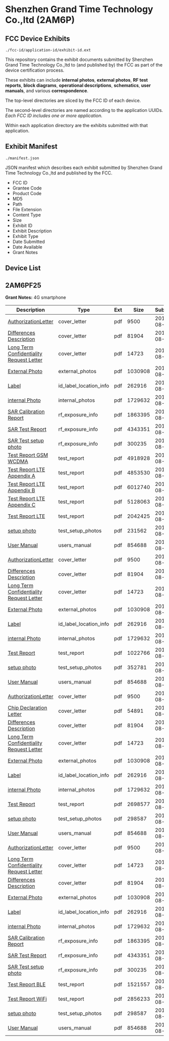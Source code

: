 # Shenzhen Grand Time Technology Co.,ltd (2AM6P)
## FCC Device Exhibits

```
./fcc-id/application-id/exhibit-id.ext
```

This repository contains the exhibit documents submitted by Shenzhen Grand Time Technology Co.,ltd to (and published by) the FCC as part of the device certification process.

These exhibits can include **internal photos**, **external photos**, **RF test reports**, **block diagrams**, **operational descriptions**, **schematics**, **user manuals**, and various **correspondence**.

The top-level directories are sliced by the FCC ID of each device.

The second-level directories are named according to the application UUIDs. *Each FCC ID includes one or more application.*

Within each application directory are the exhibits submitted with that application. 

## Exhibit Manifest

```
./manifest.json
```

JSON manifest which describes each exhibit submitted by Shenzhen Grand Time Technology Co.,ltd and published by the FCC.

- FCC ID
- Grantee Code
- Product Code
- MD5
- Path
- File Extension
- Content Type
- Size
- Exhibit ID
- Exhibit Description
- Exhibit Type
- Date Submitted
- Date Available
- Grant Notes

## Device List
## 2AM6PF25
**Grant Notes:** 4G smartphone

| Description | Type | Ext | Size | Submitted | Available |
| ----------- | ---- | --- | ---- | --------- | --------- |
| [AuthorizationLetter](2AM6PF25/afffd088bfe0ed2ce102567eb609bea5/3532714.pdf) | cover_letter | pdf | 9500 | 2017-08-29 | 2017-08-30 |
| [Differences Description](2AM6PF25/afffd088bfe0ed2ce102567eb609bea5/3534833.pdf) | cover_letter | pdf | 81904 | 2017-08-30 | 2017-08-30 |
| [Long Term Confidentiality Request Letter](2AM6PF25/afffd088bfe0ed2ce102567eb609bea5/3532857.pdf) | cover_letter | pdf | 14723 | 2017-08-30 | 2017-08-30 |
| [External Photo](2AM6PF25/afffd088bfe0ed2ce102567eb609bea5/3534834.pdf) | external_photos | pdf | 1030908 | 2017-08-30 | 2017-08-30 |
| [Label](2AM6PF25/afffd088bfe0ed2ce102567eb609bea5/3534846.pdf) | id_label_location_info | pdf | 262916 | 2017-08-30 | 2017-08-30 |
| [internal Photo](2AM6PF25/afffd088bfe0ed2ce102567eb609bea5/3534836.pdf) | internal_photos | pdf | 1729632 | 2017-08-30 | 2017-08-30 |
| [SAR Calibration Report](2AM6PF25/afffd088bfe0ed2ce102567eb609bea5/3383699.pdf) | rf_exposure_info | pdf | 1863395 | 2017-08-30 | 2017-08-30 |
| [SAR Test Report](2AM6PF25/afffd088bfe0ed2ce102567eb609bea5/3534843.pdf) | rf_exposure_info | pdf | 4343351 | 2017-08-30 | 2017-08-30 |
| [SAR Test setup photo](2AM6PF25/afffd088bfe0ed2ce102567eb609bea5/3534844.pdf) | rf_exposure_info | pdf | 300235 | 2017-08-30 | 2017-08-30 |
| [Test Report GSM WCDMA](2AM6PF25/afffd088bfe0ed2ce102567eb609bea5/3534835.pdf) | test_report | pdf | 4918928 | 2017-08-30 | 2017-08-30 |
| [Test Report LTE Appendix A](2AM6PF25/afffd088bfe0ed2ce102567eb609bea5/3534837.pdf) | test_report | pdf | 4853530 | 2017-08-30 | 2017-08-30 |
| [Test Report LTE Appendix B](2AM6PF25/afffd088bfe0ed2ce102567eb609bea5/3534838.pdf) | test_report | pdf | 6012740 | 2017-08-30 | 2017-08-30 |
| [Test Report LTE Appendix C](2AM6PF25/afffd088bfe0ed2ce102567eb609bea5/3534839.pdf) | test_report | pdf | 5128063 | 2017-08-30 | 2017-08-30 |
| [Test Report LTE](2AM6PF25/afffd088bfe0ed2ce102567eb609bea5/3534840.pdf) | test_report | pdf | 2042425 | 2017-08-30 | 2017-08-30 |
| [setup photo](2AM6PF25/afffd088bfe0ed2ce102567eb609bea5/3534841.pdf) | test_setup_photos | pdf | 231562 | 2017-08-30 | 2017-08-30 |
| [User Manual](2AM6PF25/afffd088bfe0ed2ce102567eb609bea5/3534850.pdf) | users_manual | pdf | 854688 | 2017-08-30 | 2017-08-30 |
| [AuthorizationLetter](2AM6PF25/c772a12d64812fac48ad162cbd1d0845/3532714.pdf) | cover_letter | pdf | 9500 | 2017-08-30 | 2017-08-30 |
| [Differences Description](2AM6PF25/c772a12d64812fac48ad162cbd1d0845/3534833.pdf) | cover_letter | pdf | 81904 | 2017-08-30 | 2017-08-30 |
| [Long Term Confidentiality Request Letter](2AM6PF25/c772a12d64812fac48ad162cbd1d0845/3532857.pdf) | cover_letter | pdf | 14723 | 2017-08-30 | 2017-08-30 |
| [External Photo](2AM6PF25/c772a12d64812fac48ad162cbd1d0845/3534834.pdf) | external_photos | pdf | 1030908 | 2017-08-30 | 2017-08-30 |
| [Label](2AM6PF25/c772a12d64812fac48ad162cbd1d0845/3534846.pdf) | id_label_location_info | pdf | 262916 | 2017-08-30 | 2017-08-30 |
| [internal Photo](2AM6PF25/c772a12d64812fac48ad162cbd1d0845/3534836.pdf) | internal_photos | pdf | 1729632 | 2017-08-30 | 2017-08-30 |
| [Test Report](2AM6PF25/c772a12d64812fac48ad162cbd1d0845/3534956.pdf) | test_report | pdf | 1022766 | 2017-08-30 | 2017-08-30 |
| [setup photo](2AM6PF25/c772a12d64812fac48ad162cbd1d0845/3534958.pdf) | test_setup_photos | pdf | 352781 | 2017-08-30 | 2017-08-30 |
| [User Manual](2AM6PF25/c772a12d64812fac48ad162cbd1d0845/3534850.pdf) | users_manual | pdf | 854688 | 2017-08-30 | 2017-08-30 |
| [AuthorizationLetter](2AM6PF25/517b1a5f832f92e7d07c47dad0965217/3532714.pdf) | cover_letter | pdf | 9500 | 2017-08-30 | 2017-08-30 |
| [Chip Declaration Letter](2AM6PF25/517b1a5f832f92e7d07c47dad0965217/3534939.pdf) | cover_letter | pdf | 54891 | 2017-08-30 | 2017-08-30 |
| [Differences Description](2AM6PF25/517b1a5f832f92e7d07c47dad0965217/3534833.pdf) | cover_letter | pdf | 81904 | 2017-08-30 | 2017-08-30 |
| [Long Term Confidentiality Request Letter](2AM6PF25/517b1a5f832f92e7d07c47dad0965217/3532857.pdf) | cover_letter | pdf | 14723 | 2017-08-30 | 2017-08-30 |
| [External Photo](2AM6PF25/517b1a5f832f92e7d07c47dad0965217/3534834.pdf) | external_photos | pdf | 1030908 | 2017-08-30 | 2017-08-30 |
| [Label](2AM6PF25/517b1a5f832f92e7d07c47dad0965217/3534846.pdf) | id_label_location_info | pdf | 262916 | 2017-08-30 | 2017-08-30 |
| [internal Photo](2AM6PF25/517b1a5f832f92e7d07c47dad0965217/3534836.pdf) | internal_photos | pdf | 1729632 | 2017-08-30 | 2017-08-30 |
| [Test Report](2AM6PF25/517b1a5f832f92e7d07c47dad0965217/3534943.pdf) | test_report | pdf | 2698577 | 2017-08-30 | 2017-08-30 |
| [setup photo](2AM6PF25/517b1a5f832f92e7d07c47dad0965217/3534883.pdf) | test_setup_photos | pdf | 298587 | 2017-08-30 | 2017-08-30 |
| [User Manual](2AM6PF25/517b1a5f832f92e7d07c47dad0965217/3534850.pdf) | users_manual | pdf | 854688 | 2017-08-30 | 2017-08-30 |
| [AuthorizationLetter](2AM6PF25/de5967c38526afc2cdc54b56c80bccfe/3532714.pdf) | cover_letter | pdf | 9500 | 2017-08-29 | 2017-08-30 |
| [Long Term Confidentiality Request Letter](2AM6PF25/de5967c38526afc2cdc54b56c80bccfe/3532857.pdf) | cover_letter | pdf | 14723 | 2017-08-29 | 2017-08-30 |
| [Differences Description](2AM6PF25/de5967c38526afc2cdc54b56c80bccfe/3534833.pdf) | cover_letter | pdf | 81904 | 2017-08-30 | 2017-08-30 |
| [External Photo](2AM6PF25/de5967c38526afc2cdc54b56c80bccfe/3534834.pdf) | external_photos | pdf | 1030908 | 2017-08-30 | 2017-08-30 |
| [Label](2AM6PF25/de5967c38526afc2cdc54b56c80bccfe/3534846.pdf) | id_label_location_info | pdf | 262916 | 2017-08-30 | 2017-08-30 |
| [internal Photo](2AM6PF25/de5967c38526afc2cdc54b56c80bccfe/3534836.pdf) | internal_photos | pdf | 1729632 | 2017-08-30 | 2017-08-30 |
| [SAR Calibration Report](2AM6PF25/de5967c38526afc2cdc54b56c80bccfe/3383699.pdf) | rf_exposure_info | pdf | 1863395 | 2017-08-30 | 2017-08-30 |
| [SAR Test Report](2AM6PF25/de5967c38526afc2cdc54b56c80bccfe/3534843.pdf) | rf_exposure_info | pdf | 4343351 | 2017-08-30 | 2017-08-30 |
| [SAR Test setup photo](2AM6PF25/de5967c38526afc2cdc54b56c80bccfe/3534844.pdf) | rf_exposure_info | pdf | 300235 | 2017-08-30 | 2017-08-30 |
| [Test Report BLE](2AM6PF25/de5967c38526afc2cdc54b56c80bccfe/3534885.pdf) | test_report | pdf | 1521557 | 2017-08-30 | 2017-08-30 |
| [Test Report WiFi](2AM6PF25/de5967c38526afc2cdc54b56c80bccfe/3534886.pdf) | test_report | pdf | 2856233 | 2017-08-30 | 2017-08-30 |
| [setup photo](2AM6PF25/de5967c38526afc2cdc54b56c80bccfe/3534883.pdf) | test_setup_photos | pdf | 298587 | 2017-08-30 | 2017-08-30 |
| [User Manual](2AM6PF25/de5967c38526afc2cdc54b56c80bccfe/3534850.pdf) | users_manual | pdf | 854688 | 2017-08-30 | 2017-08-30 |
